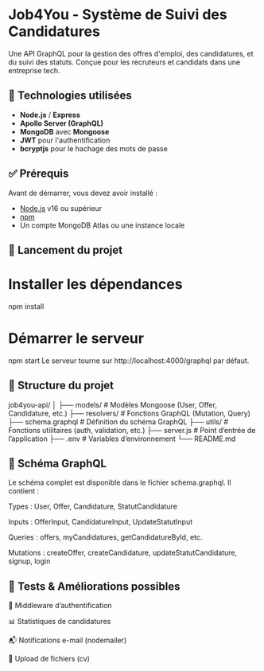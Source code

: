 # Job4You - Système de Suivi des Candidatures

Une API GraphQL pour la gestion des offres d'emploi, des candidatures, et du suivi des statuts. Conçue pour les recruteurs et candidats dans une entreprise tech.

## 🧰 Technologies utilisées

- **Node.js** / **Express**
- **Apollo Server (GraphQL)**
- **MongoDB** avec **Mongoose**
- **JWT** pour l'authentification
- **bcryptjs** pour le hachage des mots de passe

## ✅ Prérequis

Avant de démarrer, vous devez avoir installé :

- [Node.js](https://nodejs.org/) v16 ou supérieur
- [npm](https://www.npmjs.com/)
- Un compte MongoDB Atlas ou une instance locale


## 🚀 Lancement du projet
# Installer les dépendances
npm install

# Démarrer le serveur
npm start
Le serveur tourne sur http://localhost:4000/graphql par défaut.

## 📌 Structure du projet
job4you-api/
│
├── models/               # Modèles Mongoose (User, Offer, Candidature, etc.)
├── resolvers/            # Fonctions GraphQL (Mutation, Query)
├── schema.graphql        # Définition du schéma GraphQL
├── utils/                # Fonctions utilitaires (auth, validation, etc.)
├── server.js             # Point d’entrée de l’application
├── .env                  # Variables d’environnement
└── README.md

## 📁 Schéma GraphQL
Le schéma complet est disponible dans le fichier schema.graphql. Il contient :

Types : User, Offer, Candidature, StatutCandidature

Inputs : OfferInput, CandidatureInput, UpdateStatutInput

Queries : offers, myCandidatures, getCandidatureById, etc.

Mutations : createOffer, createCandidature, updateStatutCandidature, signup, login

## 🧪 Tests & Améliorations possibles
🔐 Middleware d’authentification

📊 Statistiques de candidatures

📬 Notifications e-mail (nodemailer)

📁 Upload de fichiers (cv)

